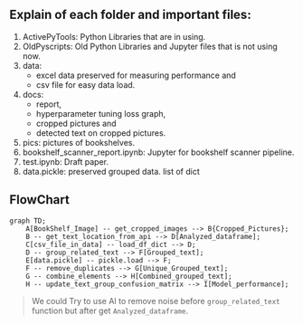 ## Explain of each folder and important files:

1. ActivePyTools: Python Libraries that are in using.
2. OldPyscripts: Old Python Libraries and Jupyter files that is not using now.
3. data:
   - excel data preserved for measuring performance and
   - csv file for easy data load.
5. docs:
   - report,
   - hyperparameter tuning loss graph,
   - cropped pictures and
   - detected text on cropped pictures.
6. pics: pictures of bookshelves.
7. bookshelf_scanner_report.ipynb: Jupyter for bookshelf scanner pipeline.
8. test.ipynb: Draft paper.
9. data.pickle: preserved grouped data. list of dict

## FlowChart
```mermaid
graph TD;
	A[BookShelf_Image] -- get_cropped_images --> B{Cropped_Pictures};
    B -- get_text_location_from_api --> D[Analyzed_dataframe];
    C[csv_file_in_data] -- load_df_dict --> D;
    D -- group_related_text --> F[Grouped_text];
    E[data.pickle] -- pickle.load --> F;
    F -- remove_duplicates --> G[Unique_Grouped_text];
    G -- combine_elements --> H[Combined_grouped_text];
    H -- update_text_group_confusion_matrix --> I[Model_performance];
```

> We could Try to use AI to remove noise before `group_related_text` function but after get `Analyzed_dataframe`.
